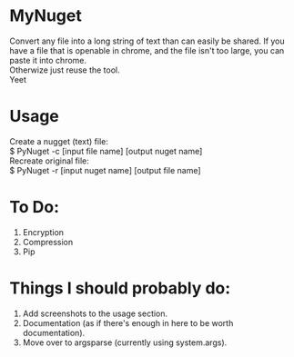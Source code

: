 # MyNuget
Convert any file into a long string of text than can easily be shared. If you have a file that is openable in chrome, and the file isn't too large, you can paste it into chrome.  
Otherwize just reuse the tool.  
Yeet  
# Usage
Create a nugget (text) file:  
$ PyNuget -c [input file name] [output nuget name]  
Recreate original file:  
$ PyNuget -r [input nuget name] [output file name]  

# To Do:    
1) Encryption 
2) Compression 
3) Pip 

# Things I should probably do:
1) Add screenshots to the usage section.
2) Documentation (as if there's enough in here to be worth documentation).
3) Move over to argsparse (currently using system.args).
